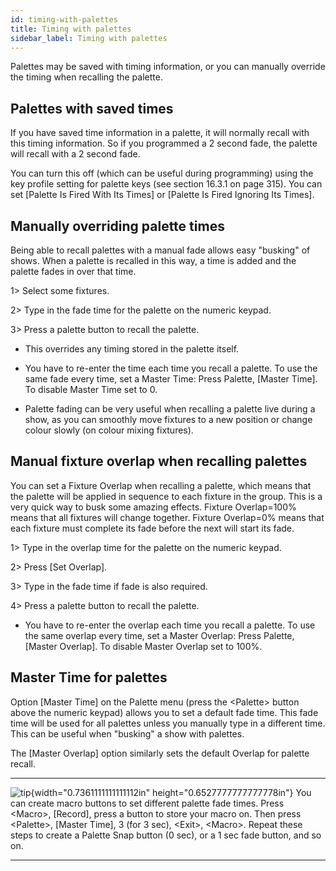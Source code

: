 ```yaml
---
id: timing-with-palettes 
title: Timing with palettes
sidebar_label: Timing with palettes
---
```


Palettes may be saved with timing information, or you can manually
override the timing when recalling the palette.

Palettes with saved times
-------------------------

If you have saved time information in a palette, it will normally recall
with this timing information. So if you programmed a 2 second fade, the
palette will recall with a 2 second fade.

You can turn this off (which can be useful during programming) using the
key profile setting for palette keys (see section 16.3.1 on page 315).
You can set \[Palette Is Fired With Its Times\] or \[Palette Is Fired
Ignoring Its Times\].

Manually overriding palette times
---------------------------------

Being able to recall palettes with a manual fade allows easy \"busking\"
of shows. When a palette is recalled in this way, a time is added and
the palette fades in over that time.

1\> Select some fixtures.

2\> Type in the fade time for the palette on the numeric keypad.

3\> Press a palette button to recall the palette.

-   This overrides any timing stored in the palette itself.

-   You have to re-enter the time each time you recall a palette. To use
    the same fade every time, set a Master Time: Press Palette, \[Master
    Time\]. To disable Master Time set to 0.

-   Palette fading can be very useful when recalling a palette live
    during a show, as you can smoothly move fixtures to a new position
    or change colour slowly (on colour mixing fixtures).

Manual fixture overlap when recalling palettes
----------------------------------------------

You can set a Fixture Overlap when recalling a palette, which means that
the palette will be applied in sequence to each fixture in the group.
This is a very quick way to busk some amazing effects. Fixture
Overlap=100% means that all fixtures will change together. Fixture
Overlap=0% means that each fixture must complete its fade before the
next will start its fade.

1\> Type in the overlap time for the palette on the numeric keypad.

2\> Press \[Set Overlap\].

3\> Type in the fade time if fade is also required.

4\> Press a palette button to recall the palette.

-   You have to re-enter the overlap each time you recall a palette. To
    use the same overlap every time, set a Master Overlap: Press
    Palette, \[Master Overlap\]. To disable Master Overlap set to 100%.

Master Time for palettes
------------------------

Option \[Master Time\] on the Palette menu (press the \<Palette\> button
above the numeric keypad) allows you to set a default fade time. This
fade time will be used for all palettes unless you manually type in a
different time. This can be useful when "busking" a show with palettes.

The \[Master Overlap\] option similarly sets the default Overlap for
palette recall.

  -------------------------------------------------------------------------------------------- -------------------------------------------------------------------------------------------------------------------------------------------------------------------------------------------------------------------------------------------------------------------------------------------------------------------
  ![tip](/docs/images/image7.png){width="0.7361111111111112in" height="0.6527777777777778in"}   You can create macro buttons to set different palette fade times. Press \<Macro\>, \[Record\], press a button to store your macro on. Then press \<Palette\>, \[Master Time\], 3 (for 3 sec), \<Exit\>, \<Macro\>. Repeat these steps to create a Palette Snap button (0 sec), or a 1 sec fade button, and so on.
  -------------------------------------------------------------------------------------------- -------------------------------------------------------------------------------------------------------------------------------------------------------------------------------------------------------------------------------------------------------------------------------------------------------------------


